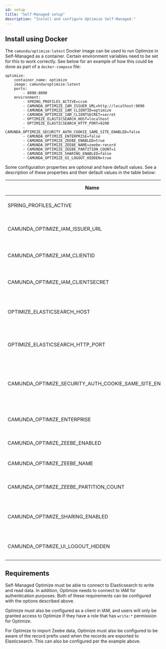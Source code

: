 ```yaml
---
id: setup
title: "Self-Managed setup"
description: "Install and configure Optimize Self-Managed."
---
```


## Install using Docker

The `camunda/optimize:latest` Docker image can be used to run Optimize in Self-Managed as a container. Certain environment
variables need to be set for this to work correctly. See below for an example of how this could be done as
part of a `docker-compose` file:

```
optimize:
    container_name: optimize
    image: camunda/optimize:latest
    ports:
        - 8090:8090
    environment:
        - SPRING_PROFILES_ACTIVE=ccsm
        - CAMUNDA_OPTIMIZE_IAM_ISSUER_URL=http://localhost:9090
        - CAMUNDA_OPTIMIZE_IAM_CLIENTID=optimize
        - CAMUNDA_OPTIMIZE_IAM_CLIENTSECRET=secret
        - OPTIMIZE_ELASTICSEARCH_HOST=localhost
        - OPTIMIZE_ELASTICSEARCH_HTTP_PORT=9200
        - CAMUNDA_OPTIMIZE_SECURITY_AUTH_COOKIE_SAME_SITE_ENABLED=false
        - CAMUNDA_OPTIMIZE_ENTERPRISE=false
        - CAMUNDA_OPTIMIZE_ZEEBE_ENABLED=true
        - CAMUNDA_OPTIMIZE_ZEEBE_NAME=zeebe-record
        - CAMUNDA_OPTIMIZE_ZEEBE_PARTITION_COUNT=1
        - CAMUNDA_OPTIMIZE_SHARING_ENABLED=false
        - CAMUNDA_OPTIMIZE_UI_LOGOUT_HIDDEN=true
```

Some configuration properties are optional and have default values. See a description of these properties and their default values in the table below:

Name | Description | Default value
-----|-------------|--------------
SPRING_PROFILES_ACTIVE | Starts Optimize in Self-Managed mode. |
CAMUNDA_OPTIMIZE_IAM_ISSUER_URL| The URL at which IAM can be accessed by Optimize. |
CAMUNDA_OPTIMIZE_IAM_CLIENTID | The Client ID used to register Optimize with IAM. |
CAMUNDA_OPTIMIZE_IAM_CLIENTSECRET | The secret used when registering Optimize with IAM. |
OPTIMIZE_ELASTICSEARCH_HOST | The address/hostname under which the Elasticsearch node is available. | localhost
OPTIMIZE_ELASTICSEARCH_HTTP_PORT | The port number used by Elasticsearch to accept HTTP connections. | 9200
CAMUNDA_OPTIMIZE_SECURITY_AUTH_COOKIE_SAME_SITE_ENABLED| Determines whether or not `same-site` is enabled for Optimize Cookies. This must be set to `false`. | true
CAMUNDA_OPTIMIZE_ENTERPRISE | This should only be set to `true` if an Enterprise License has been acquired | true
CAMUNDA_OPTIMIZE_ZEEBE_ENABLED | Enables import of Zeebe data in Optimize. | false
CAMUNDA_OPTIMIZE_ZEEBE_NAME | The record prefix for exported Zeebe records. | zeebe-record
CAMUNDA_OPTIMIZE_ZEEBE_PARTITION_COUNT | The number of partitions configured in Zeebe. | 1
CAMUNDA_OPTIMIZE_SHARING_ENABLED | Disables the sharing feature (this is not currently supported). | false
CAMUNDA_OPTIMIZE_UI_LOGOUT_HIDDEN | Disables the logout button (logout is handled by IAM). | 1

## Requirements

Self-Managed Optimize must be able to connect to Elasticsearch to write and read data. In addition, Optimize needs to connect to IAM for authentication purposes. Both of these requirements can be configured with the options described above.

Optimize must also be configured as a client in IAM, and users will only be granted access to Optimize if they have a role
that has `write:*` permission for Optimize.

For Optimize to import Zeebe data, Optimize must also be configured to be aware of the record prefix used when the records are exported to Elasticsearch. This can also be configured per the example above.
